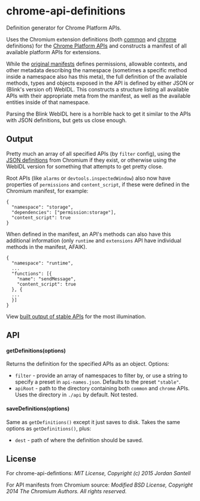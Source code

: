 # chrome-api-definitions

Definition generator for Chrome Platform APIs.

Uses the Chromium extension definitions (both [common](https://code.google.com/p/chromium/codesearch#chromium/src/extensions/common/api/) and [chrome](https://code.google.com/p/chromium/codesearch#chromium/src/chrome/common/extensions/api/) definitions) for the [Chrome Platform APIs](https://developer.chrome.com/extensions/api_index) and constructs a manifest of all available platform APIs for extensions.

While the [original manifests](https://code.google.com/p/chromium/codesearch#chromium/src/chrome/common/extensions/api/_api_features.json) defines permissions, allowable contexts, and other metadata describing the namespace (sometimes a specific method inside a namespace also has this meta), the full definition of the available methods, types and objects exposed in the API is defined by either JSON or (Blink's version of) WebIDL. This constructs a structure listing all available APIs with their appropriate meta from the manifest, as well as the available entities inside of that namespace.

Parsing the Blink WebIDL here is a horrible hack to get it similar to the APIs with JSON definitions, but gets us close enough.

## Output

Pretty much an array of all specified APIs (by `filter` config), using the [JSON definitions](https://github.com/jsantell/chrome-api-definitions/blob/master/api/chrome/tabs.json) from Chromium if they exist, or otherwise using the WebIDL version for something that attempts to get pretty close.

Root APIs (like `alarms` or `devtools.inspectedWindow`) also now have properties of `permissions` and `content_script`, if these were defined in the Chromium manifest, for example:

```
{
  "namespace": "storage",
  "dependencies": ["permission:storage"],
  "content_script": true
}
```

When defined in the manifest, an API's methods can also have this additional information (only `runtime` and `extensions` API have individual methods in the manifest, AFAIK).

```
{
  "namespace": "runtime",
  ...
  "functions": [{
    "name": "sendMessage",
    "content_script": true
  }, {
  ...
  }]
}

```

View [built output of stable APIs](https://github.com/jsantell/chrome-api-definitions/blob/master/output/stable.json) for the most illumination.

## API

#### getDefinitions(options)

Returns the definition for the specified APIs as an object. Options:

* `filter` - provide an array of namespaces to filter by, or use a string to specify a preset in `api-names.json`. Defaults to the preset `"stable"`.
* `apiRoot` - path to the directory containing both `common` and `chrome` APIs. Uses the directory in `./api` by default. Not tested.

#### saveDefinitions(options)

Same as `getDefinitions()` except it just saves to disk. Takes the same options as `getDefinitions()`, plus:

* `dest` - path of where the definition should be saved.


## License

For chrome-api-defintions: *MIT License, Copyright (c) 2015 Jordan Santell*

For API manifests from Chromium source: *Modified BSD License, Copyright 2014 The Chromium Authors. All rights reserved.*
